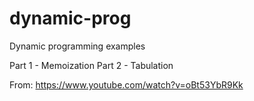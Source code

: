 # dynamic-prog
Dynamic programming examples

Part 1 - Memoization
Part 2 - Tabulation

From: https://www.youtube.com/watch?v=oBt53YbR9Kk
